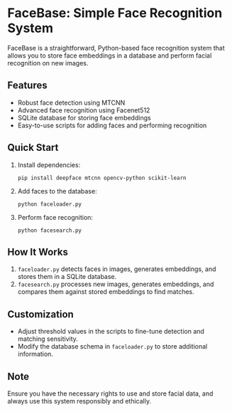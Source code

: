 # FaceBase: Simple Face Recognition System

FaceBase is a straightforward, Python-based face recognition system that allows you to store face embeddings in a database and perform facial recognition on new images.

## Features

- Robust face detection using MTCNN
- Advanced face recognition using Facenet512
- SQLite database for storing face embeddings
- Easy-to-use scripts for adding faces and performing recognition

## Quick Start

1. Install dependencies:
   ```
   pip install deepface mtcnn opencv-python scikit-learn
   ```

2. Add faces to the database:
   ```
   python faceloader.py
   ```

3. Perform face recognition:
   ```
   python facesearch.py
   ```

## How It Works

1. `faceloader.py` detects faces in images, generates embeddings, and stores them in a SQLite database.
2. `facesearch.py` processes new images, generates embeddings, and compares them against stored embeddings to find matches.

## Customization

- Adjust threshold values in the scripts to fine-tune detection and matching sensitivity.
- Modify the database schema in `faceloader.py` to store additional information.

## Note

Ensure you have the necessary rights to use and store facial data, and always use this system responsibly and ethically.


